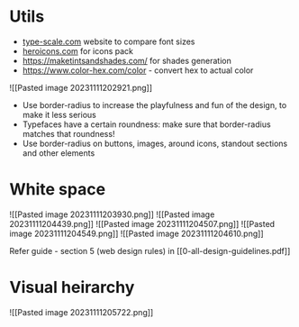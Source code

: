 # Utils
- [type-scale.com](type-scale.com) website to compare font sizes
- [heroicons.com](heroicon.com) for icons pack
- https://maketintsandshades.com/ for shades generation
- https://www.color-hex.com/color - convert hex to actual color

![[Pasted image 20231111202921.png]]
- Use border-radius to increase the playfulness and fun of the design, to make it less serious
- Typefaces have a certain roundness: make sure that border-radius matches that roundness!
- Use border-radius on buttons, images, around icons, standout sections and other elements

# White space
![[Pasted image 20231111203930.png]]
![[Pasted image 20231111204439.png]]
![[Pasted image 20231111204507.png]]
![[Pasted image 20231111204549.png]]
![[Pasted image 20231111204610.png]]

Refer guide - section 5 (web design rules)  in [[0-all-design-guidelines.pdf]]

# Visual heirarchy
![[Pasted image 20231111205722.png]]






